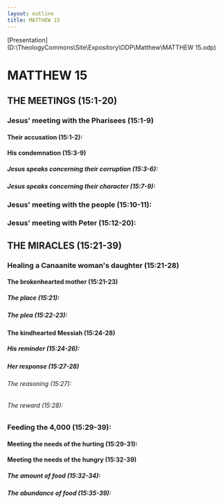 ```yaml
---
layout: outline
title: MATTHEW 15
---
```

[Presentation](D:\TheologyCommons\Site\Expository\ODP\Matthew\MATTHEW 15.odp)
# MATTHEW 15
## THE MEETINGS (15:1-20) 
###  Jesus\' meeting with the Pharisees (15:1-9) 
####  Their accusation (15:1-2): 
####  His condemnation (15:3-9) 
#####  Jesus speaks concerning their corruption (15:3-6): 
#####  Jesus speaks concerning their character (15:7-9): 
###  Jesus\' meeting with the people (15:10-11): 
###  Jesus\' meeting with Peter (15:12-20): 
## THE MIRACLES (15:21-39) 
###  Healing a Canaanite woman\'s daughter (15:21-28) 
####  The brokenhearted mother (15:21-23) 
#####  The place (15:21): 
#####  The plea (15:22-23): 
####  The kindhearted Messiah (15:24-28) 
#####  His reminder (15:24-26): 
#####  Her response (15:27-28) 
######  The reasoning (15:27): 
######  The reward (15:28): 
###  Feeding the 4,000 (15:29-39): 
####  Meeting the needs of the hurting (15:29-31): 
####  Meeting the needs of the hungry (15:32-39) 
#####  The amount of food (15:32-34): 
#####  The abundance of food (15:35-39): 
